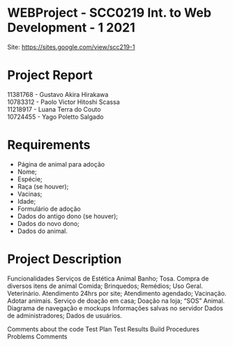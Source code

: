 # WEBProject - SCC0219 Int. to Web Development - 1 2021
Site: https://sites.google.com/view/scc219-1

# Project Report

11381768 - Gustavo Akira Hirakawa <br>
10783312 - Paolo Victor Hitoshi Scassa <br>
11218917 - Luana Terra do Couto <br>
10724455 - Yago Poletto Salgado <br>

# Requirements
<ul>
<li>Página de animal para adoção
  <li>Nome;</li>
  <li>Espécie;</li>
  <li>Raça (se houver);</li>
  <li>Vacinas;</li>
  <li>Idade;</li>
</li>
<li>Formulário de adoção
  <li>Dados do antigo dono (se houver);</li>
  <li>Dados do novo dono;</li>
  <li>Dados do animal.</li>
</li>
</ul>

# Project Description
Funcionalidades
Serviços de Estética Animal
Banho;
Tosa.
Compra de diversos itens de animal
Comida;
Brinquedos;
Remédios;
Uso Geral.
Veterinário.
Atendimento 24hrs por site;
Atendimento agendado;
Vacinação.
Adotar animais.
Serviço de doação em casa;
Doação na loja;
“SOS” Animal.
Diagrama de navegação e mockups
Informações salvas no servidor
Dados de administradores;
Dados de usuários.


Comments about the code
Test Plan
Test Results
Build Procedures
Problems
Comments
